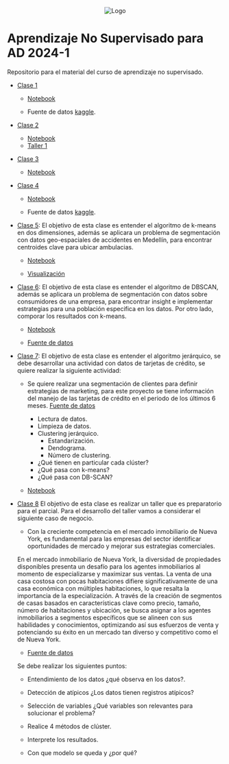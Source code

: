 
<div align="center">
<img src="https://drive.google.com/uc?id=1zhH8N310Inr1l9_TDwtbdUegQyiB8Yei" alt="Logo" >
</div>

# Aprendizaje No Supervisado para AD 2024-1

Repositorio para el material del curso de aprendizaje no supervisado.

- [Clase 1](/Clase01/)

    * [Notebook](/Clase01/Clase%201%20aprendizaje%20no%20supervisado.ipynb) 

    * Fuente de datos [kaggle](https://www.kaggle.com/datasets/imakash3011/customer-personality-analysis).

- [Clase 2](/Clase02/)

    * [Notebook](/Clase02/Clase%202%20aprendizaje%20no%20supervisado.ipynb) 
    * [Taller 1](/Clase02/Taller%201%20Aprendizaje%20no%20supervisado.ipynb)
- [Clase 3](/Clase03/)

    * [Notebook](/Clase03/Clase%203%20aprendizaje%20no%20supervisado.ipynb)

- [Clase 4](/Clase04/)

    * [Notebook](/Clase04/Clase%204%20aprendizaje%20no%20supervisado.ipynb)

    * Fuente de datos [kaggle](https://www.kaggle.com/datasets/imakash3011/customer-personality-analysis).

- [Clase 5](/Clase05/): El objetivo de esta clase es entender el algoritmo de k-means en dos dimensiones, además se aplicara un problema de segmentación con datos geo-espaciales de accidentes en Medellín, para encontrar centroides clave para ubicar ambulacias. 
    
    * [Notebook](/Clase05/Kmeans.ipynb)
    
    * [Visualización](/Clase05/Visualización%20k-means.ipynb)   

- [Clase 6](/Clase06/): El objetivo de esta clase es entender el algoritmo de DBSCAN, además se aplicara un problema de segmentación con datos sobre consumidores de una empresa, para encontrar insight e implementar estrategias para una población especifica en los datos. Por otro lado, comporar los resultados con k-means. 

    * [Notebook](/Clase06/DBSCAN.ipynb)

    * [Fuente de datos](https://www.kaggle.com/datasets/imakash3011/customer-personality-analysis)

- [Clase 7](/Clase07/): El objetivo de esta clase es entender el algoritmo jerárquico, se debe desarrollar una actividad con datos de tarjetas de crédito, se quiere realizar la siguiente actividad:

    * Se quiere realizar una segmentación de clientes para definir estrategias de marketing, para este proyecto se tiene información del manejo de las tarjetas de crédito en el periodo de los últimos 6 meses. [Fuente de datos](https://www.kaggle.com/datasets/arjunbhasin2013/ccdata)

        - Lectura de datos.
        - Limpieza de datos.
        - Clustering jerárquico.
            - Estandarización.
            - Dendograma.
            - Número de clustering.
        - ¿Qué tienen en particular cada clúster?
        - ¿Qué pasa con k-means?
        - ¿Qué pasa con DB-SCAN?


    * [Notebook](/Clase07/HC.ipynb)


- [Clase 8](/Clase08/) El objetivo de esta clase es realizar un taller que es preparatorio para el parcial. Para el desarrollo del taller vamos a considerar el siguiente caso de negocio.

    * Con la creciente competencia en el mercado inmobiliario de Nueva York, es fundamental para las empresas del sector identificar oportunidades de mercado y mejorar sus estrategias comerciales.
    
    En el mercado inmobiliario de Nueva York, la diversidad de propiedades disponibles presenta un desafío para los agentes inmobiliarios al momento de especializarse y maximizar sus ventas. La venta de una casa costosa con pocas habitaciones difiere significativamente de una casa económica con múltiples habitaciones, lo que resalta la importancia de la especialización. A través de la creación de segmentos de casas basados en características clave como precio, tamaño, número de habitaciones y ubicación, se busca asignar a los agentes inmobiliarios a segmentos específicos que se alineen con sus habilidades y conocimientos, optimizando así sus esfuerzos de venta y potenciando su éxito en un mercado tan diverso y competitivo como el de Nueva York.

    - [Fuente de datos](https://www.kaggle.com/datasets/nelgiriyewithana/new-york-housing-market)

    Se debe realizar los siguientes puntos:

    * Entendimiento de los datos ¿qué observa en los datos?.

    * Detección de atípicos ¿Los datos tienen registros atípicos?

    * Selección de variables ¿Qué variables son relevantes para solucionar el problema?

    * Realice 4 métodos de clúster.

    * Interprete los resultados.

    * Con que modelo se queda y ¿por qué? 
